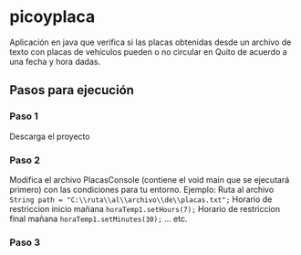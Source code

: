 # picoyplaca
Aplicación en java que verifica si las placas obtenidas desde un archivo de texto con placas de vehículos pueden o no circular en Quito de acuerdo a una fecha y hora dadas.

## Pasos para ejecución
### Paso 1
Descarga el proyecto

### Paso 2
Modifica el archivo PlacasConsole (contiene el void main que se ejecutará primero) con las condiciones para tu entorno.
Ejemplo:
Ruta al archivo `String path = "C:\\ruta\\al\\archivo\\de\\placas.txt";`
Horario de restriccion inicio mañana `horaTemp1.setHours(7);`
Horario de restriccion final mañana `horaTemp1.setMinutes(30);` ... etc.

### Paso 3



